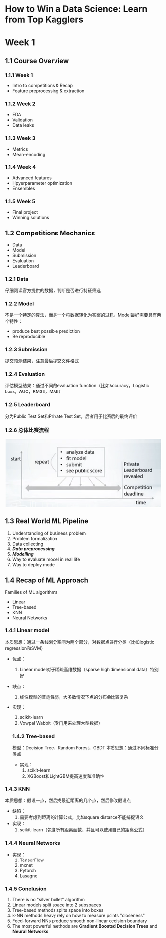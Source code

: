 # How to Win a Data Science: Learn from Top Kagglers

# Week 1

## 1.1 Course Overview

### 1.1.1 Week 1

+ Intro to competitions & Recap
+ Feature preprocessing & extraction

### 1.1.2 Week 2

+ EDA
+ Validation
+ Data leaks

### 1.1.3 Week 3

+ Metrics
+ Mean-encoding

### 1.1.4 Week 4

+ Advanced features
+ Hpyerparameter optimization
+ Ensembles

### 1.1.5 Week 5

+ Final project
+ Winning solutions

## 1.2 Competitions Mechanics

+ Data
+ Model
+ Submission
+ Evaluation
+ Leaderboard

### 1.2.1 Data
仔细阅读官方提供的数据，判断是否进行特征筛选

### 1.2.2 Model
不是一个特定的算法，而是一个将数据转化为答案的过程。Model最好需要具有两个特性：
+ produce best possible prediction
+ Be reproducible

### 1.2.3 Submission
提交预测结果，注意最后提交文件格式

### 1.2.4 Evaluation
评估模型结果：通过不同的evaluation function（比如Accuracy，Logistic Loss，AUC，RMSE，MAE）

### 1.2.5 Leaderboard
分为Public Test Set和Private Test Set，后者用于比赛后的最终评价

### 1.2.6 总体比赛流程
<p align="center">
  <img src="../res/img/img1.png" width="500"/>
</p>

## 1.3 Real World ML Pipeline
1. Understanding of business problem
2. Problem formalization
3. Data collecting
4. ***Data preprocessing***
5. ***Modelling***
6. Way to evaluate model in real life
7. Way to deploy model

## 1.4 Recap of ML Approach

Families of ML algorithms
+ Linear
+ Tree-based
+ KNN
+ Neural Networks

### 1.4.1 Linear model
本质思想：通过一条线划分空间为两个部分，对数据点进行分类（比如logistic regression和SVM）
+ 优点：
  1. Linear model对于稀疏高维数据（sparse high dimensional data）特别好
+ 缺点：
  1. 线性模型的普适性弱，大多数情况下点的分布会比较复杂
+ 实现：
  1. scikit-learn
  2. Vowpal Wabbit（专门用来处理大型数据）


  ### 1.4.2 Tree-based
  模型：Decision Tree，Random Forest，GBDT
  本质思想：通过不同标准分类点
  + 实现：
    1. scikit-learn
    2. XGBoost和LightGBM提高速度和准确性

### 1.4.3 KNN
本质思想：假设一点，然后找最近距离的几个点，然后修改假设点
+ 缺陷：
  1. 需要考虑到距离的计算公式，比如square distance不能捕捉语义
+ 实现：
  1. scikit-learn（包含所有距离函数，并且可以使用自己的距离公式）

### 1.4.4 Neural Networks
+ 实现：
  1. TensorFlow
  2. mxnet
  3. Pytorch
  4. Lasagne

### 1.4.5 Conclusion
1. There is no "silver bullet" algorithm
2. Linear models split space into 2 subspaces
3. Tree-based methods splits space into boxes
4. k-NN methods heavy rely on how to measure points "closeness"
5. Feed-forward NNs produce smooth non-linear decision boundary
6. The most powerful methods are **Gradient Boosted Decision Trees** and **Neural Networks**